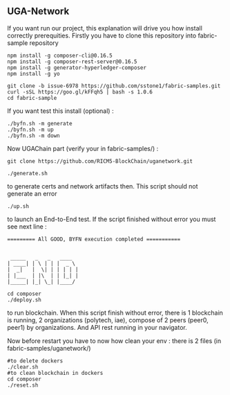 ## UGA-Network
If you want run our project, this explanation will drive you how install correctly prerequities.
Firstly you have to clone this repository into fabric-sample repository

```
npm install -g composer-cli@0.16.5
npm install -g composer-rest-server@0.16.5
npm install -g generator-hyperledger-composer
npm install -g yo
```
```
git clone -b issue-6978 https://github.com/sstone1/fabric-samples.git
curl -sSL https://goo.gl/kFFqh5 | bash -s 1.0.6
cd fabric-sample
```
If you want test this install (optional) :
```
./byfn.sh -m generate
./byfn.sh -m up
./byfn.sh -m down
```
Now UGAChain part (verify your in fabric-samples/) :
```
git clone https://github.com/RICM5-BlockChain/uganetwork.git
```

```
./generate.sh 
```
to generate certs and network artifacts then. This script should not generate an error
```
./up.sh 
```
to launch an End-to-End test. If the script finished without error you must see next line :
```
========= All GOOD, BYFN execution completed =========== 


 _____   _   _   ____   
| ____| | \ | | |  _ \  
|  _|   |  \| | | | | | 
| |___  | |\  | | |_| | 
|_____| |_| \_| |____/  

```

```
cd composer
./deploy.sh
```
to run blockchain. When this script finish without error, there is 1 blockchain is running, 2 organizations (polytech, iae), compose of 2 peers (peer0, peer1) by organizations. And API rest running in your navigator.

Now before restart you have to now how clean your env :
there is 2 files (in fabric-samples/uganetwork/)
```
#to delete dockers
./clear.sh
#to clean blockchain in dockers
cd composer
./reset.sh
```


